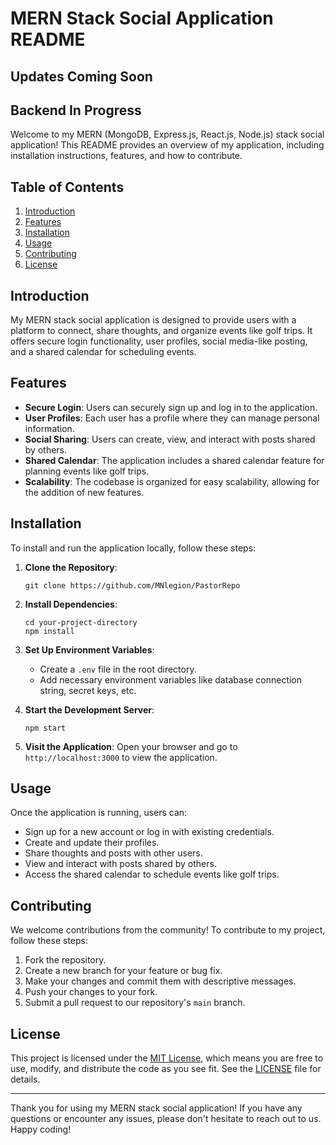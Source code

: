 # MERN Stack Social Application README

## Updates Coming Soon
## Backend In Progress

Welcome to my MERN (MongoDB, Express.js, React.js, Node.js) stack social application! This README provides an overview of my application, including installation instructions, features, and how to contribute.

## Table of Contents

1. [Introduction](#introduction)
2. [Features](#features)
3. [Installation](#installation)
4. [Usage](#usage)
5. [Contributing](#contributing)
6. [License](#license)

## Introduction

My MERN stack social application is designed to provide users with a platform to connect, share thoughts, and organize events like golf trips. It offers secure login functionality, user profiles, social media-like posting, and a shared calendar for scheduling events.

## Features

- **Secure Login**: Users can securely sign up and log in to the application.
- **User Profiles**: Each user has a profile where they can manage personal information.
- **Social Sharing**: Users can create, view, and interact with posts shared by others.
- **Shared Calendar**: The application includes a shared calendar feature for planning events like golf trips.
- **Scalability**: The codebase is organized for easy scalability, allowing for the addition of new features.

## Installation

To install and run the application locally, follow these steps:

1. **Clone the Repository**: 
   ```
   git clone https://github.com/MNlegion/PastorRepo
   ```

2. **Install Dependencies**:


   ```
   cd your-project-directory
   npm install
   ```

3. **Set Up Environment Variables**:
   - Create a `.env` file in the root directory.
   - Add necessary environment variables like database connection string, secret keys, etc.

4. **Start the Development Server**:
   ```
   npm start
   ```

5. **Visit the Application**:
   Open your browser and go to `http://localhost:3000` to view the application.

## Usage

Once the application is running, users can:

- Sign up for a new account or log in with existing credentials.
- Create and update their profiles.
- Share thoughts and posts with other users.
- View and interact with posts shared by others.
- Access the shared calendar to schedule events like golf trips.

## Contributing

We welcome contributions from the community! To contribute to my project, follow these steps:

1. Fork the repository.
2. Create a new branch for your feature or bug fix.
3. Make your changes and commit them with descriptive messages.
4. Push your changes to your fork.
5. Submit a pull request to our repository's `main` branch.

## License

This project is licensed under the [MIT License](LICENSE), which means you are free to use, modify, and distribute the code as you see fit. See the [LICENSE](LICENSE) file for details.

---

Thank you for using my MERN stack social application! If you have any questions or encounter any issues, please don't hesitate to reach out to us. Happy coding!